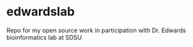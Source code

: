 edwardslab
==========

Repo for my open source work in participation with Dr. Edwards bioinformatics lab at SDSU
